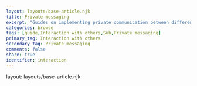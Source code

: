 ```yaml
---
layout: layouts/base-article.njk
title: Private messaging
excerpt: "Guides on implementing private communication between different sites/users"
categories: browse
tags: [guide,Interaction with others,Sub,Private messaging]
primary_tag: Interaction with others
secondary_tag: Private messaging
comments: false
share: true
identifier: interaction
---
```

layout: layouts/base-article.njk